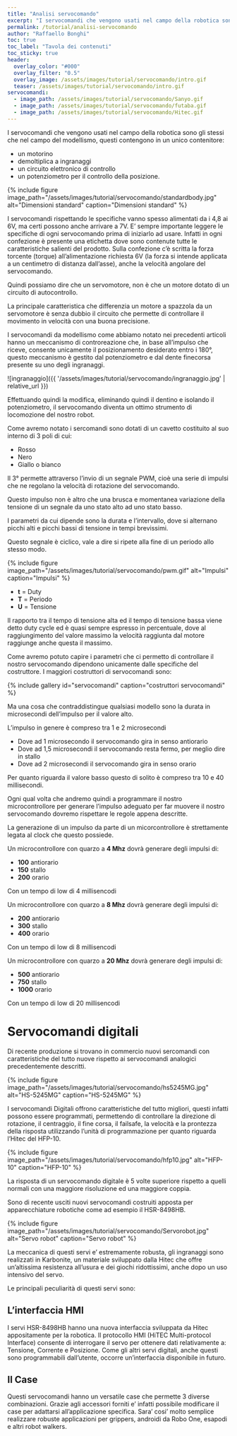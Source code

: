 ```yaml
---
title: "Analisi servocomando"
excerpt: "I servocomandi che vengono usati nel campo della robotica sono gli stessi che nel campo del modellismo"
permalink: /tutorial/analisi-servocomando
author: "Raffaello Bonghi"
toc: true
toc_label: "Tavola dei contenuti"
toc_sticky: true
header:
  overlay_color: "#000"
  overlay_filter: "0.5"
  overlay_image: /assets/images/tutorial/servocomando/intro.gif
  teaser: /assets/images/tutorial/servocomando/intro.gif
servocomandi:
  - image_path: /assets/images/tutorial/servocomando/Sanyo.gif
  - image_path: /assets/images/tutorial/servocomando/futaba.gif
  - image_path: /assets/images/tutorial/servocomando/Hitec.gif
---
```


I servocomandi che vengono usati nel campo della robotica sono gli stessi che nel campo del modellismo, questi contengono in un unico contenitore:

* un motorino
* demoltiplica a ingranaggi
* un circuito elettronico di controllo
* un potenziometro per il controllo della posizione.

{% include figure image_path="/assets/images/tutorial/servocomando/standardbody.jpg" alt="Dimensioni standard" caption="Dimensioni standard" %}

I servocomandi rispettando le specifiche vanno spesso alimentati da i 4,8 ai 6V, ma certi possono anche arrivare a 7V.
E’ sempre importante leggere le specifiche di ogni servocomando prima di iniziarlo ad usare.
Infatti in ogni confezione è presente una etichetta dove sono contenute tutte le caratteristiche salienti del prodotto.
Sulla confezione c’è scritta la forza torcente (torque) all’alimentazione richiesta 6V (la forza si intende applicata a un centimetro di distanza dall’asse), anche la velocità angolare del servocomando.

Quindi possiamo dire che un servomotore, non è che un motore dotato di un circuito di autocontrollo.

La principale caratteristica che differenzia un motore a spazzola da un servomotore è senza dubbio il circuito che permette di controllare il movimento in velocità con una buona precisione.

I servocomandi da modellismo come abbiamo notato nei precedenti articoli hanno un meccanismo di controreazione che, in base all’impulso che riceve, consente unicamente il posizionamento desiderato entro i 180°, questo meccanismo è gestito dal potenziometro e dal dente finecorsa presente su uno degli ingranaggi.

![ingranaggio]({{ '/assets/images/tutorial/servocomando/ingranaggio.jpg' | relative_url }})

Effettuando quindi la modifica, eliminando quindi il dentino e isolando il potenziometro, il servocomando diventa un ottimo strumento di locomozione del nostro robot.

Come avremo notato i sercomandi sono dotati di un cavetto costituito al suo interno di 3 poli di cui:

* Rosso
* Nero
* Giallo o bianco

Il 3° permette attraverso l’invio di un segnale PWM, cioè una serie di impulsi che ne regolano la velocità di rotazione del servocomando.

Questo impulso non è altro che una brusca e momentanea variazione della tensione di un segnale da uno stato alto ad uno stato basso.

I parametri da cui dipende sono la durata e l’intervallo, dove si alternano picchi alti e picchi bassi di tensione in tempi brevissimi.

Questo segnale è ciclico, vale a dire si ripete alla fine di un periodo allo stesso modo.

{% include figure image_path="/assets/images/tutorial/servocomando/pwm.gif" alt="Impulsi" caption="Impulsi" %}


* **t** = Duty
* **T** = Periodo
* **U** = Tensione

Il rapporto tra il tempo di tensione alta ed il tempo di tensione bassa viene detto duty cycle ed è quasi sempre espresso in percentuale, dove al raggiungimento del valore massimo la velocità raggiunta dal motore raggiunge anche questa il massimo.

Come avremo potuto capire i parametri che ci permetto di controllare il nostro servocomando dipendono unicamente dalle specifiche del costruttore.
I maggiori costruttori di servocomandi sono:

{% include gallery id="servocomandi" caption="costruttori servocomandi" %}

Ma una cosa che contraddistingue qualsiasi modello sono la durata in microsecondi dell’impulso per il valore alto.

L’impulso in genere è compreso tra 1 e 2 microsecondi

* Dove ad 1 microsecondo il servocomando gira in senso antiorario
* Dove ad 1,5 microsecondi il servocomando resta fermo, per meglio dire in stallo
* Dove ad 2 microsecondi il servocomando gira in senso orario

Per quanto riguarda il valore basso questo di solito è compreso tra 10 e 40 millisecondi.

Ogni qual volta che andremo quindi a programmare il nostro microcontrollore per generare l’impulso adeguato per far muovere il nostro servocomando dovremo rispettare le regole appena descritte.

La generazione di un impulso da parte di un micorcontrollore è strettamente legata al clock che questo possiede.

Un microcontrollore con quarzo a **4 Mhz** dovrà generare degli impulsi di:

* **100** antiorario
* **150** stallo
* **200** orario

Con un tempo di low di 4 millisencodi

Un microcontrollore con quarzo a **8 Mhz** dovrà generare degli impulsi di:

* **200** antiorario
* **300** stallo
* **400** orario

Con un tempo di low di 8 millisencodi

Un microcontrollore con quarzo a **20 Mhz** dovrà generare degli impulsi di:

* **500** antiorario
* **750** stallo
* **1000** orario

Con un tempo di low di 20 millisencodi

# Servocomandi digitali

Di recente produzione si trovano in commercio nuovi sercomandi con caratteristiche del tutto nuove rispetto ai servocomandi analogici precedentemente descritti.

{% include figure image_path="/assets/images/tutorial/servocomando/hs5245MG.jpg" alt="HS-5245MG" caption="HS-5245MG" %}

I servocomandi Digitali offrono caratteristiche del tutto migliori, questi infatti possono essere programmati, permettendo di controllare la direzione di rotazione, il centraggio, il fine corsa, il failsafe, la velocità e la prontezza della risposta utilizzando l’unità di programmazione per quanto riguarda l’Hitec del HFP-10.

{% include figure image_path="/assets/images/tutorial/servocomando/hfp10.jpg" alt="HFP-10" caption="HFP-10" %}

La risposta  di un servocomando digitale è 5 volte superiore rispetto a quelli normali con una maggiore risoluzione ed una maggiore coppia.

Sono di recente usciti nuovi servocomandi costruiti apposta per apparecchiature robotiche come ad esempio il HSR-8498HB.

{% include figure image_path="/assets/images/tutorial/servocomando/Servorobot.jpg" alt="Servo robot" caption="Servo robot" %}

La meccanica di questi servi e’ estremamente robusta, gli ingranaggi sono realizzati in Karbonite, un materiale sviluppato dalla Hitec che offre un’altissima resistenza all’usura e dei giochi ridottissimi, anche dopo un uso intensivo del servo.

Le principali peculiarità di questi servi sono:

## L’interfaccia HMI

I servi HSR-8498HB hanno una nuova interfaccia sviluppata da Hitec appositamente per la robotica. Il protocollo HMI (HiTEC Multi-protocol Interface) consente di interrogare il servo per ottenere dati relativamente a: Tensione, Corrente e Posizione. Come gli altri servi digitali, anche questi sono programmabili dall’utente, occorre un’interfaccia disponibile in futuro.

## Il Case

Questi servocomandi hanno un versatile case che permette 3 diverse combinazioni. Grazie agli accessori forniti e’ infatti possibile modificare il case per adattarsi all’applicazione specifica. Sara’ cosi’ molto semplice realizzare robuste applicazioni per grippers, androidi da Robo One, esapodi e altri robot walkers.